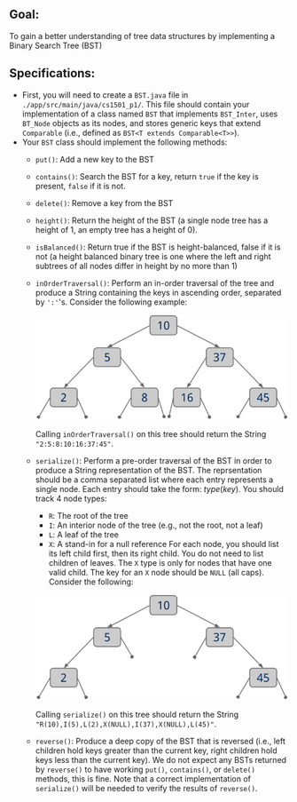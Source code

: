 ## Goal:
To gain a better understanding of tree data structures by implementing a Binary Search Tree (BST)

## Specifications:
* First, you will need to create a `BST.java` file in `./app/src/main/java/cs1501_p1/`. This file should contain your implementation of a class named `BST` that implements `BST_Inter`, uses `BT_Node` objects as its nodes, and stores generic keys that extend `Comparable` (i.e., defined as `BST<T extends Comparable<T>>`).
* Your `BST` class should implement the following methods:
    * `put()`: Add a new key to the BST
    * `contains()`: Search the BST for a key, return `true` if the key is present, `false` if it is not.
    * `delete()`: Remove a key from the BST
    * `height()`: Return the height of the BST (a single node tree has a height of 1, an empty tree has a height of 0).
    * `isBalanced()`: Return true if the BST is height-balanced, false if it is not 
        (a height balanced binary tree is one where the left and right subtrees of all nodes differ in height by no more than 1)
    * `inOrderTraversal()`: Perform an in-order traversal of the tree and produce a String containing the keys in ascending order, separated by `':'`'s.
        Consider the following example:

        ![In-order traversal example](images/p1_i1.png "Image1")

        Calling `inOrderTraversal()` on this tree should return the String `"2:5:8:10:16:37:45"`.
    * `serialize()`: Perform a pre-order traversal of the BST in order to produce a String representation of the BST.
        The reprsentation should be a comma separated list where each entry represents a single node. Each entry should take the form: *type*(*key*).
        You should track 4 node types:
        * `R`: The root of the tree
        * `I`: An interior node of the tree (e.g., not the root, not a leaf)
        * `L`: A leaf of the tree
        * `X`: A stand-in for a null reference
        For each node, you should list its left child first, then its right child. You do not need to list children of leaves.
        The `X` type is only for nodes that have one valid child. The key for an `X` node should be `NULL` (all caps).
        Consider the following:

        ![Serialization example](images/p1_i2.png "Image2")

        Calling `serialize()` on this tree should return the String `"R(10),I(5),L(2),X(NULL),I(37),X(NULL),L(45)"`.
    * `reverse()`: Produce a deep copy of the BST that is reversed (i.e., left children hold keys greater than the current key, 
        right children hold keys less than the current key).
        We do not expect any BSTs returned by `reverse()` to have working `put()`, `contains()`, or `delete()` methods, this is fine.
        Note that a correct implementation of `serialize()` will be needed to verify the results of `reverse()`.
